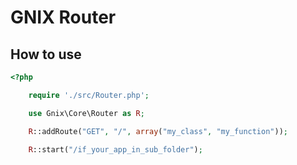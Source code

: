 # GNIX Router
## How to use
```php
<?php

	require './src/Router.php';

	use Gnix\Core\Router as R;

	R::addRoute("GET", "/", array("my_class", "my_function"));

	R::start("/if_your_app_in_sub_folder");
```
